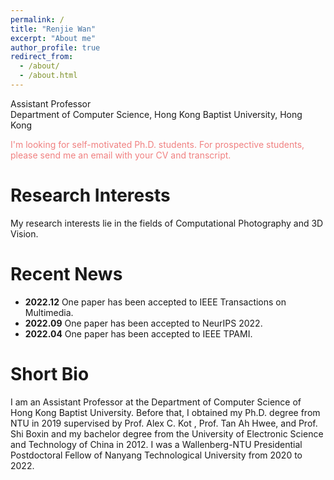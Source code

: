 ```yaml
---
permalink: /
title: "Renjie Wan"
excerpt: "About me"
author_profile: true
redirect_from: 
  - /about/
  - /about.html
---
```


Assistant Professor <br>
Department of Computer Science, Hong Kong Baptist University, Hong Kong

<font color=LightCoral>I'm looking for self-motivated Ph.D. students. For prospective students, please send me an email with your CV and transcript.</font>


**Research Interests**
======
My research interests lie in the fields of Computational Photography and 3D Vision. 



**Recent News**
======
- **2022.12** One paper has been accepted to IEEE Transactions on Multimedia.
- **2022.09** One paper has been accepted to NeurIPS 2022.
- **2022.04** One paper has been accepted to IEEE TPAMI.

**Short Bio**
======
I am an Assistant Professor at the Department of Computer Science of Hong Kong Baptist University. Before that, I obtained my Ph.D. degree from NTU in 2019 supervised by Prof. Alex C. Kot , Prof. Tan Ah Hwee, and Prof. Shi Boxin and my bachelor degree from the University of Electronic Science and Technology of China in 2012. I was a Wallenberg-NTU Presidential Postdoctoral Fellow of Nanyang Technological University from 2020 to 2022. 
